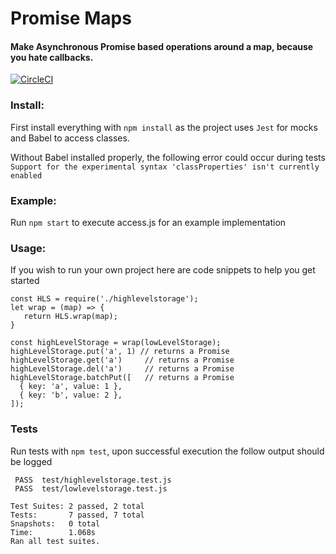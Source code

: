 # Promise Maps
#### Make Asynchronous Promise based operations around a map, because you hate callbacks.
[![CircleCI](https://circleci.com/gh/1blockologist/promise-maps.svg?style=svg)](https://circleci.com/gh/1blockologist/promise-maps)

### Install:
First install everything with `npm install` as the project uses `Jest` for mocks 
and Babel to access classes.

Without Babel installed properly, the following error could occur during tests
`Support for the experimental syntax 'classProperties' isn't currently enabled`

### Example:
Run `npm start` to execute access.js for an example implementation 

### Usage:

If you wish to run your own project here are code snippets to help you get started

```
const HLS = require('./highlevelstorage');
let wrap = (map) => {
   return HLS.wrap(map);
}
 
const highLevelStorage = wrap(lowLevelStorage);
highLevelStorage.put('a', 1) // returns a Promise
highLevelStorage.get('a')     // returns a Promise
highLevelStorage.del('a')     // returns a Promise
highLevelStorage.batchPut([   // returns a Promise
  { key: 'a', value: 1 },
  { key: 'b', value: 2 },
]);
```

### Tests

Run tests with `npm test`, upon successful execution the follow output should be logged

```
 PASS  test/highlevelstorage.test.js
 PASS  test/lowlevelstorage.test.js

Test Suites: 2 passed, 2 total
Tests:       7 passed, 7 total
Snapshots:   0 total
Time:        1.068s
Ran all test suites.
```

